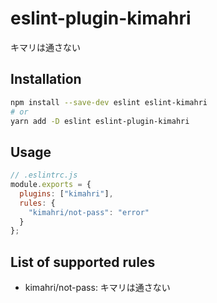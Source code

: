 # eslint-plugin-kimahri

キマリは通さない

## Installation

```bash
npm install --save-dev eslint eslint-kimahri
# or
yarn add -D eslint eslint-plugin-kimahri
```

## Usage

```js
// .eslintrc.js
module.exports = {
  plugins: ["kimahri"],
  rules: {
    "kimahri/not-pass": "error"
  }
};
```

## List of supported rules

- kimahri/not-pass: キマリは通さない
